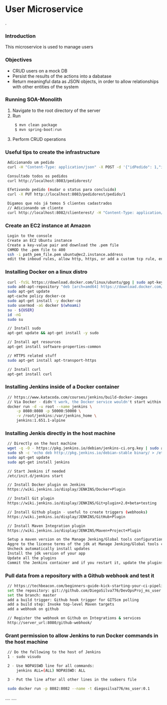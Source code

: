 # User Microservice
.
### Introduction 
This microservice is used to manage users

### Objectives
* CRUD users on a mock DB
* Persist the results of the actions into a dabatase
* Return meaningful data as JSON objects, in order to allow relationships with other entities of the system

### Running SOA-Monolith
1. Navigate to the root directory of the server
2. Run
   ```sh
    $ mvn clean package
    $ mvn spring-boot:run
   ```
3. Perform CRUD operations

### Useful tips to create the infrastructure
   ```sh
    Adicionando um pedido
    curl -H "Content-Type: application/json" -X POST -d '{"idPedido": 1,"idCliente": 1,"item" : {"idProduto":1,"quantidade":1}}' http://localhost:8083/pedidorest/item/adiciona

    Consultado todos os pedidos
    curl http://localhost:8083/pedidorest/

    Efetivando pedido (mudar o status para concluido)
    curl -X PUT http://localhost:8083/pedidorest/pedido/1

    Digamos que nós já temos 5 clientes cadastrados
    // Adicionando um cliente
    curl http://localhost:8082/clienterest/ -H "Content-Type: application/json" -X POST -d '{"id":6,"nome":"Cliente 6","email":"customer6@gmail.com"}'
   ```

### Create an EC2 instance at Amazon
   ```sh
    Login to the console
    Create an EC2 Ubuntu instance 
    Create a key-value pair and download the .pem file
    CHMOD the .pem file to 400
    ssh -i path_pem_file.pem ubuntu@ec2.instance.address
    edit the inboud rules, allow http, https, or add a custom tcp rule, enable the ports you need, I've added 8080 - 8088
   ```

### Installing Docker on a linux distro
   ```sh
    curl -fsSL https://download.docker.com/linux/ubuntu/gpg | sudo apt-key add -
    sudo add-apt-repository "deb [arch=amd64] https://download.docker.com/linux/ubuntu $(lsb_release -cs) stable"
    sudo apt-get update
    apt-cache policy docker-ce
    sudo apt-get install -y docker-ce
    sudo usermod -aG docker $(whoami)
    su - ${USER}
    id -nG
    sudo su

    // Install sudo
    apt-get update && apt-get install -y sudo 

    // Install apt resources
    apt-get install software-properties-common

    // HTTPS related stuff
    sudo apt-get install apt-transport-https

    // Install curl
    apt-get install curl
   ```

### Installing Jenkins inside of a Docker container
   ```sh
    // https://www.katacoda.com/courses/jenkins/build-docker-images
    // Via Docker - didn't work, the Docker service wouldn't start within the Docker container
    docker run -d -u root --name jenkins \
        -p 8080:8080 -p 50000:50000 \
        -v /root/jenkins:/var/jenkins_home \
        jenkins:1.651.1-alpine
   ```

### Installing Jenkis directly in the host machine
   ```sh
    // Directly on the host machine
    wget -q -O - https://pkg.jenkins.io/debian/jenkins-ci.org.key | sudo apt-key add -
    sudo sh -c 'echo deb http://pkg.jenkins.io/debian-stable binary/ > /etc/apt/sources.list.d/jenkins.list'
    sudo apt-get update
    sudo apt-get install jenkins

    // Start Jenkins if needed
    /etc/init.d/jenkins start

    // Install Docker plugin on Jenkins
    https://wiki.jenkins.io/display/JENKINS/Docker+Plugin

    // Install Git plugin
    https://wiki.jenkins.io/display/JENKINS/Git+plugin+2.0+beta+testing

    // Install Github plugin - useful to create triggers (webhooks)
    https://wiki.jenkins.io/display/JENKINS/GitHub+Plugin

    // Install Maven Integration plugin
    https://wiki.jenkins.io/display/JENKINS/Maven+Project+Plugin

    Setup a maven version on the Manage Jenking/Global tools configuration/add maven
    Aggre to the license terms of the jdk at Manage Jenking/Global tools configuration/jdk
    Uncheck automatically install updates
    Install the jdk version of your app
    Update all the plugins
    Commit the Jenkins container and if you restart it, update the plugins again
   ```

### Pull data from a repository with a Github webhook and test it
   ```sh
    // https://techbeacon.com/beginners-guide-kick-starting-your-ci-pipeline-jenkins
    set the repository: git://github.com/DiegoSilva776/DevOpsProj_ms_user.git
    set the branch: master
    add a build trigger: Github hook trigger for GITScm polling
    add a build step: Invoke top-level Maven targets
    add a webhook on github

    // Register the webhook on Github on Integrations & services
    http://server_url:8080/github-webhook/
   ```

### Grant permission to allow Jenkins to run Docker commands in the host machine
   ```sh
    // Do the following to the host of Jenkins
    1 - sudo visudo

    2 - Use NOPASSWD line for all commands:
        jenkins ALL=(ALL) NOPASSWD: ALL

    3 - Put the line after all other lines in the sudoers file

    sudo docker run -p 8082:8082 --name -t diegosilva776/ms_user:0.1
   ```

....
....